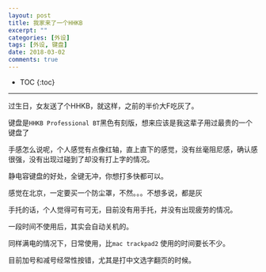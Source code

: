```yaml
---
layout: post
title: 我家来了一个HHKB
excerpt: ""
categories: [外设]
tags: [外设, 键盘]
date: 2018-03-02
comments: true
---
```


* TOC
{:toc}
---

过生日，女友送了个HHKB，就这样，之前的半价大F吃灰了。

键盘是`HHKB Professional BT`黑色有刻版，想来应该是我这辈子用过最贵的一个键盘了

手感怎么说呢，个人感觉有点像红轴，直上直下的感觉，没有丝毫阻尼感，确认感很强，没有出现过碰到了却没有打上字的情况。

静电容键盘的好处，全键无冲，你想打多快都可以。

感觉在北京，一定要买一个防尘罩，不然。。。不想多说，都是灰

手托的话，个人觉得可有可无，目前没有用手托，并没有出现疲劳的情况。

一段时间不使用后，其实会自动关机的。

同样满电的情况下，日常使用，比`mac trackpad2` 使用的时间要长不少。

目前加号和减号经常性按错，尤其是打中文选字翻页的时候。

